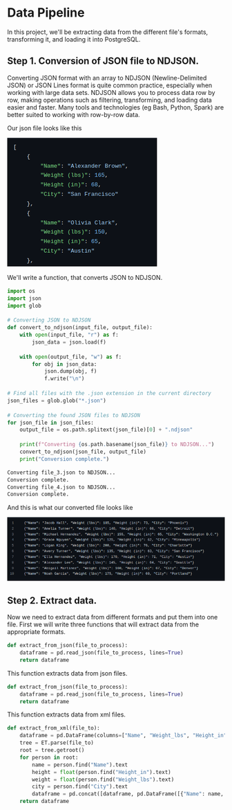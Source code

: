 # Data Pipeline 

In this project, we'll be extracting data from the different file's formats, transforming it, and loading it into PostgreSQL.
## Step 1. Conversion of JSON file to NDJSON.
Converting JSON format with an array to NDJSON (Newline-Delimited JSON) or JSON Lines format is quite common practice, especially when working with large data sets. NDJSON allows you to process data row by row, making operations such as filtering, transforming, and loading data easier and faster. Many tools and technologies (eg Bash, Python, Spark) are better suited to working with row-by-row data.

Our json file looks like this

![json_file](/Python/ETL_2/images/json_file.png)


We'll write a function, that converts JSON to NDJSON.
```python
import os
import json
import glob

# Converting JSON to NDJSON
def convert_to_ndjson(input_file, output_file):
    with open(input_file, "r") as f:
        json_data = json.load(f)
    
    with open(output_file, "w") as f:
        for obj in json_data:
            json.dump(obj, f)
            f.write("\n")

# Find all files with the .json extension in the current directory
json_files = glob.glob("*.json")

# Converting the found JSON files to NDJSON
for json_file in json_files:
    output_file = os.path.splitext(json_file)[0] + ".ndjson"
    
    print(f"Converting {os.path.basename(json_file)} to NDJSON...")
    convert_to_ndjson(json_file, output_file)
    print("Conversion complete.")
```
```python
Converting file_3.json to NDJSON...
Conversion complete.
Converting file_4.json to NDJSON...
Conversion complete.
```
And this is what our converted file looks like

![ndjson_file](/Python/ETL_2/images/ndjson.png)

## Step 2. Extract data.
Now we need to extract data from different formats and put them into one file. First we will write three functions that will extract data from the appropriate formats.

```python
def extract_from_json(file_to_process):
    dataframe = pd.read_json(file_to_process, lines=True)
    return dataframe
```
This function extracts data from json files.
```python
def extract_from_json(file_to_process):
    dataframe = pd.read_json(file_to_process, lines=True)
    return dataframe
```
This function extracts data from xml files.
```python
def extract_from_xml(file_to):
    dataframe = pd.DataFrame(columns=["Name", "Weight_lbs", "Height_in", "City"])
    tree = ET.parse(file_to)
    root = tree.getroot()
    for person in root:
        name = person.find("Name").text
        height = float(person.find("Height_in").text)
        weight = float(person.find("Weight_lbs").text)
        city = person.find("City").text
        dataframe = pd.concat([dataframe, pd.DataFrame([{"Name": name, "Weight_lbs": weight, "Height_in": height, "City": city}])], ignore_index=True)
    return dataframe
```
